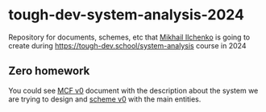 # tough-dev-system-analysis-2024

Repository for documents, schemes, etc that [Mikhail Ilchenko](https://github.com/mixilchenko) is going to create during https://tough-dev.school/system-analysis course in 2024

## Zero homework

You could see [MCF v0](MCF/v0/Description.md) document with the description about the system we are trying to design and [scheme v0](MCF/v0/scheme.jpeg) with the main entities.
